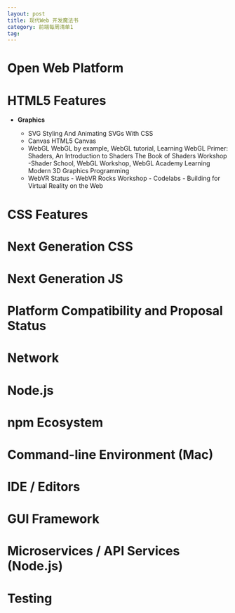 ```yaml
---
layout: post
title: 现代Web 开发魔法书
category: 前端每周清单1
tag: 
--- 
```


# Open Web Platform

<!--* **Learning**
    - What is the Internet, How does the Internet work
        + HTTP - see Server Side > Network

    - Evolution of the Web
        + Timeline of web browsers
        + Dive Into HTML5 - A Quite Biased History of HTML5
        + 20 Things I Learned About Browsers and the Web
    - MDN's Learn Web Development
    - Mastering CSS Principles: A Comprehensive Guide-->




# HTML5 Features


* **Graphics**

    - SVG
     Styling And Animating SVGs With CSS
    - Canvas
     HTML5 Canvas
    - WebGL
     WebGL by example, WebGL tutorial, Learning WebGL
     Primer: Shaders, An Introduction to Shaders
     The Book of Shaders
     Workshop -Shader School, WebGL Workshop, WebGL Academy
     Learning Modern 3D Graphics Programming
    - WebVR
     Status - WebVR Rocks
     Workshop - Codelabs - Building for Virtual Reality on the Web



# CSS Features
# Next Generation CSS
# Next Generation JS
# Platform Compatibility and Proposal Status
# Network

<!--TODO: HTTP权威指南-->


# Node.js
# npm Ecosystem
# Command-line Environment (Mac)
# IDE / Editors
# GUI Framework
# Microservices / API Services (Node.js)
# Testing


